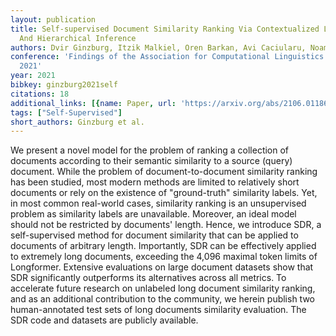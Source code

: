 ```yaml
---
layout: publication
title: Self-supervised Document Similarity Ranking Via Contextualized Language Models
  And Hierarchical Inference
authors: Dvir Ginzburg, Itzik Malkiel, Oren Barkan, Avi Caciularu, Noam Koenigstein
conference: 'Findings of the Association for Computational Linguistics: ACL-IJCNLP
  2021'
year: 2021
bibkey: ginzburg2021self
citations: 18
additional_links: [{name: Paper, url: 'https://arxiv.org/abs/2106.01186'}]
tags: ["Self-Supervised"]
short_authors: Ginzburg et al.
---
```

We present a novel model for the problem of ranking a collection of documents
according to their semantic similarity to a source (query) document. While the
problem of document-to-document similarity ranking has been studied, most
modern methods are limited to relatively short documents or rely on the
existence of "ground-truth" similarity labels. Yet, in most common real-world
cases, similarity ranking is an unsupervised problem as similarity labels are
unavailable. Moreover, an ideal model should not be restricted by documents'
length. Hence, we introduce SDR, a self-supervised method for document
similarity that can be applied to documents of arbitrary length. Importantly,
SDR can be effectively applied to extremely long documents, exceeding the 4,096
maximal token limits of Longformer. Extensive evaluations on large document
datasets show that SDR significantly outperforms its alternatives across all
metrics. To accelerate future research on unlabeled long document similarity
ranking, and as an additional contribution to the community, we herein publish
two human-annotated test sets of long documents similarity evaluation. The SDR
code and datasets are publicly available.